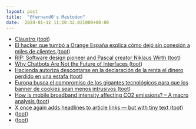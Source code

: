 ```yaml
---
layout: post
title:  "@fernand0's Mastodon"
date:  2024-01-12 11:10:32.021000+00:00
---
```

*  [Claustro ](https://www.flickr.com/photos/fernand0/53457236708) ([toot](https://mastodon.social/@fernand0/111742670079312588))
*  [El hacker que tumbó a Orange España explica cómo dejó sin conexión a miles de clientes ](https://www.genbeta.com/seguridad/hacker-que-tumbo-a-orange-espana-explica-como-dejo-conexion-a-miles-cliente) ([toot](https://mastodon.social/@fernand0/111742598636804648))
*  [RIP: Software design pioneer and Pascal creator Niklaus Wirth ](https://www.theregister.com/2024/01/04/niklaus_wirth_obituary) ([toot](https://mastodon.social/@fernand0/111742574965868252))
*  [Why Chatbots Are Not the Future of Interfaces ](https://wattenberger.com/thoughts/boo-chatbot) ([toot](https://mastodon.social/@fernand0/111742362014393631))
*  [Hacienda autoriza descontarse en la declaración de la renta el dinero perdido en una estafa ](https://www.lavozdegalicia.es/noticia/economia/2024/01/04/hacienda-autoriza-descontarse-declaracion-renta-dinero-perdido-estafa/0003_202401G4P27994.ht) ([toot](https://mastodon.social/@fernand0/111742193236947426))
*  [Europa busca el compromiso de los gigantes tecnológicos para que los banner de cookies sean menos intrusivos ](https://www.europapress.es/portaltic/ciberseguridad/noticia-europa-busca-compromiso-gigantes-tecnologicos-banner-cookies-sean-menos-intrusivos-20240104171001.htm) ([toot](https://mastodon.social/@fernand0/111740711022391068))
*  [How is mobile broadband intensity affecting CO2 emissions? – A macro analysis   ](https://www.sciencedirect.com/science/article/pii/S0308596123001799) ([toot](https://mastodon.social/@fernand0/111740516697134092))
*  [X once again adds headlines to article links — but with tiny text ](https://www.theverge.com/2024/1/2/24022563/x-twitter-headlines-article-links-tiny-tex) ([toot](https://mastodon.social/@fernand0/111738806487603863))
*  [ ](https://mastodon.social/users/fernand0/statuses/111738772837306788/activity) ([toot](https://mastodon.social/users/fernand0/statuses/111738772837306788/activity))
*  [ ](https://mastodon.social/users/fernand0/statuses/111738770923248862/activity) ([toot](https://mastodon.social/users/fernand0/statuses/111738770923248862/activity))
